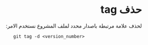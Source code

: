 <div dir="rtl">


# حذف tag  


لحذف علامة مرتبطة باصدار محدد لملف المشروع نستخدم الامر:
<div style="text-align:center">

 
<div dir="ltr">


`git tag -d <version_number>`


</div>


</div>


</div>


